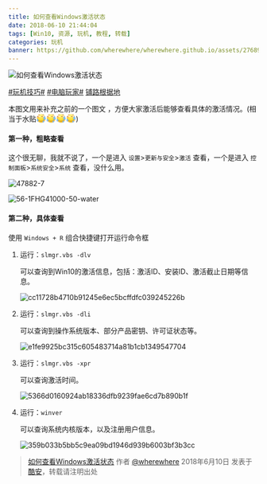 ```yaml
---
title: 如何查看Windows激活状态
date: 2018-06-10 21:44:04
tags: [Win10, 资源, 玩机, 教程, 转载]
categories: 玩机
banner: https://github.com/wherewhere/wherewhere.github.io/assets/27689196/793cc19b-19a5-4f40-9dd6-c0b91de41297
---
```

![如何查看Windows激活状态](https://github.com/wherewhere/wherewhere.github.io/assets/27689196/793cc19b-19a5-4f40-9dd6-c0b91de41297)

<style>
  img.emoji {
    height: 20px;
    width: 20px;
    margin-bottom: -4px !important;
    display: unset;
  }
</style>

[#玩机技巧#](https://www.coolapk.com/t/玩机技巧) [#电脑玩家#](https://www.coolapk.com/t/电脑玩家) [铺路根据地](https://www.coolapk.com/dyh/1480)

本图文用来补充之前的一个图文 ，方便大家激活后能够查看具体的激活情况。(相当于水贴<img class="emoji" src="https://raw.githubusercontent.com/Coolapk-UWP/Coolapk-Lite/master/CoolapkLite/CoolapkLite/Assets/Emoji/(流汗滑稽).png" alt="流汗滑稽" /><img class="emoji" src="https://raw.githubusercontent.com/Coolapk-UWP/Coolapk-Lite/master/CoolapkLite/CoolapkLite/Assets/Emoji/(流汗滑稽).png" alt="流汗滑稽" /><img class="emoji" src="https://raw.githubusercontent.com/Coolapk-UWP/Coolapk-Lite/master/CoolapkLite/CoolapkLite/Assets/Emoji/(流汗滑稽).png" alt="流汗滑稽" /><img class="emoji" src="https://raw.githubusercontent.com/Coolapk-UWP/Coolapk-Lite/master/CoolapkLite/CoolapkLite/Assets/Emoji/(流汗滑稽).png" alt="流汗滑稽" />)

#### 第一种，粗略查看

这个很无聊，我就不说了，一个是进入 `设置`>`更新与安全`>`激活` 查看，一个是进入 `控制面板`>`系统安全`>`系统` 查看，没什么用。

![47882-7](https://github.com/wherewhere/wherewhere.github.io/assets/27689196/688e5a64-f365-42ae-93fb-259754fda844)

![56-1FHG41000-50-water](https://github.com/wherewhere/wherewhere.github.io/assets/27689196/3d7058f4-d70e-4e0d-ac23-c6185776bafa)

#### 第二种，具体查看

使用 `Windows + R` 组合快捷键打开运行命令框 

1. 运行：`slmgr.vbs -dlv`

   可以查询到Win10的激活信息，包括：激活ID、安装ID、激活截止日期等信息。 <!--more-->

   ![cc11728b4710b91245e6ec5bcffdfc039245226b](https://github.com/wherewhere/wherewhere.github.io/assets/27689196/b0c293bb-f159-498a-ad36-9e8d57d13aa0)

2. 运行：`slmgr.vbs -dli`

   可以查询到操作系统版本、部分产品密钥、许可证状态等。 

   ![e1fe9925bc315c605483714a81b1cb1349547704](https://github.com/wherewhere/wherewhere.github.io/assets/27689196/ff6e5cc9-6393-4660-90ec-1907b52baaa1)

3. 运行：`slmgr.vbs -xpr`

   可以查询激活时间。 

   ![5366d0160924ab18336dfb9239fae6cd7b890b1f](https://github.com/wherewhere/wherewhere.github.io/assets/27689196/95291d91-a84f-4254-9685-d1aaad897a78)

4. 运行：`winver`

   可以查询系统内核版本，以及注册用户信息。

   ![359b033b5bb5c9ea09bd1946d939b6003bf3b3cc](https://github.com/wherewhere/wherewhere.github.io/assets/27689196/aef545ff-bd91-4451-aa1e-bb2ffc5e73d9)

> [如何查看Windows激活状态](https://www.coolapk.com/feed/6850699?shareKey=OGJiZmViMTQ4OTQxNjY2NGEzZTE) 作者 [@wherewhere](https://www.coolapk.com/u/wherewhere) 2018年6月10日 发表于 [酷安](https://www.coolapk.com "Coolapk")，转载请注明出处

